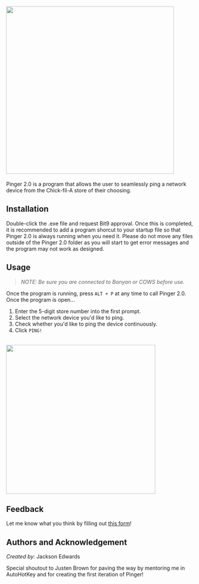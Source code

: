 # <img src="https://i.imgur.com/i400C7Y.png" width="450">

Pinger 2.0 is a program that allows the user to seamlessly ping a network device from the Chick-fil-A store of their choosing.

## Installation

Double-click the .exe file and request Bit9 approval. Once this is completed, it is recommended to add a program shorcut to your startup file so that Pinger 2.0 is always running when you need it.
Please do not move any files outside of the Pinger 2.0 folder as you will start to get error messages and the program may not work as designed.

## Usage

>*NOTE: Be sure you are connected to Banyan or COWS before use.*

Once the program is running, press `ALT + P` at any time to call Pinger 2.0. Once the program is open... 

1. Enter the 5-digit store number into the first prompt.
2. Select the network device you'd like to ping.
3. Check whether you'd like to ping the device continuously.
4. Click `PING!` 

<br/>

<img src="https://i.imgur.com/nRF0GDP.png" width="400">

## Feedback

Let me know what you think by filling out [this form](https://forms.office.com/r/7WPvBQRJBE?origin=lprLink)!

## Authors and Acknowledgement

*Created by:* Jackson Edwards

Special shoutout to Justen Brown for paving the way by mentoring me in AutoHotKey and for creating the first iteration of Pinger!
